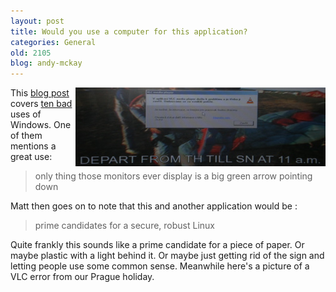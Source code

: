 ```yaml
---
layout: post
title: Would you use a computer for this application?
categories: General
old: 2105
blog: andy-mckay
---
```

<img src="/files/P7010113.jpg" style="padding 1em; float:right" />
<p>This <a href="http://news.cnet.com/8301-13505_3-9989771-16.html">blog post</a> covers <a href="http://www.networkworld.com/community/node/29644?ts">ten bad</a> uses of Windows. One of them mentions a great use:</p>
<blockquote>only thing those monitors ever display is a big green arrow pointing down</blockquote>
<p>Matt then goes on to note that this and another application would be :</p>
<blockquote>prime candidates for a secure, robust Linux</blockquote>
<p>Quite frankly this sounds like a prime candidate for a piece of paper. Or maybe plastic with a light behind it. Or maybe just getting rid of the sign and letting people use some common sense. Meanwhile here's a picture of a VLC error from our Prague holiday.</p>

